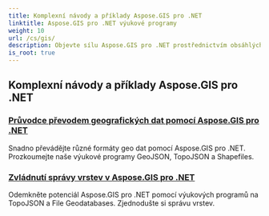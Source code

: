 ```yaml
---
title: Komplexní návody a příklady Aspose.GIS pro .NET
linktitle: Aspose.GIS pro .NET výukové programy
weight: 10
url: /cs/gis/
description: Objevte sílu Aspose.GIS pro .NET prostřednictvím obsáhlých výukových programů. Master převod GeoData, vytváření geometrie, analýza, správa vrstev a další.
is_root: true
---
```

## Komplexní návody a příklady Aspose.GIS pro .NET 
### [Průvodce převodem geografických dat pomocí Aspose.GIS pro .NET](./guide-to-geo-data-conversion/)
Snadno převádějte různé formáty geo dat pomocí Aspose.GIS pro .NET. Prozkoumejte naše výukové programy GeoJSON, TopoJSON a Shapefiles.
### [Zvládnutí správy vrstev v Aspose.GIS pro .NET](./mastering-layer-management/)
Odemkněte potenciál Aspose.GIS pro .NET pomocí výukových programů na TopoJSON a File Geodatabases. Zjednodušte si správu vrstev.